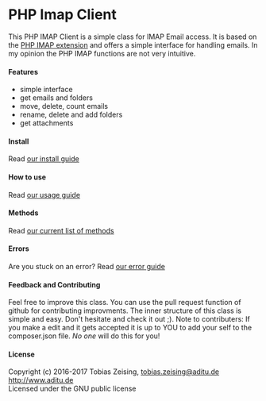 # PHP Imap Client
This PHP IMAP Client is a simple class for IMAP Email access.
It is based on the [PHP IMAP extension](http://php.net/imap) and offers a simple interface for handling emails. In my opinion the PHP IMAP functions are not very intuitive.

#### Features
* simple interface
* get emails and folders
* move, delete, count emails
* rename, delete and add folders
* get attachments

#### Install
Read [our install guide](docs/guide-en/Install.md)

#### How to use
Read [our usage guide](docs/guide-en/Usage.md)

#### Methods
Read [our current list of methods](docs/guide-en/Methods.md)

#### Errors
Are you stuck on an error? Read [our error guide](docs/guide-en/Error.md)

#### Feedback and Contributing
Feel free to improve this class. You can use the pull request function of github for contributing improvments. The inner structure of this class is simple and easy. Don't hesitate and check it out ;). Note to contributers: If you make a edit and it gets accepted it is up to YOU to add your self to the composer.json file. *No one* will do this for you!

#### License
Copyright (c) 2016-2017 Tobias Zeising, tobias.zeising@aditu.de  
http://www.aditu.de  
Licensed under the GNU public license  


